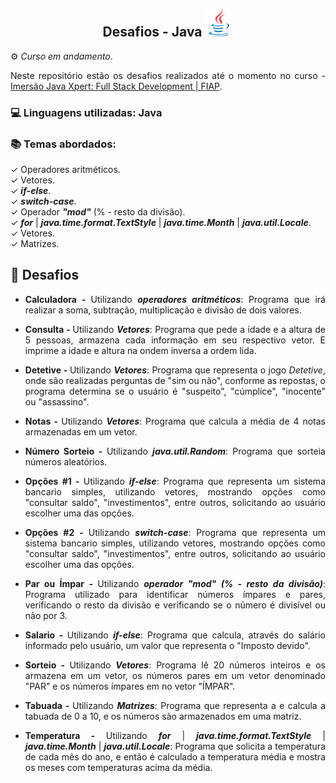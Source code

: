 <h2 align="center"> Desafios - Java <img width="45" src="https://raw.githubusercontent.com/devicons/devicon/master/icons/java/java-original.svg"></h2>

<div align="justify">

⚙ *Curso em andamento*.

Neste repositório estão os desafios realizados até o momento no curso - [Imersão Java Xpert: Full Stack Development | FIAP](https://www.fiap.com.br/shift-ant/curso/tecnologia/java-xpert-full-stack-development).

### 💻 Linguagens utilizadas: Java
  
### 📚 Temas abordados:

✓ Operadores aritméticos. </br>
✓ Vetores. </br>
✓ <b><i>if-else</i></b>. </br>
✓ <b><i>switch-case</i></b>. </br>
✓ Operador <b><i>"mod"</i></b>  (% - resto da divisão). </br>
✓ <b><i>for</i></b> | <b><i>java.time.format.TextStyle</i></b> |  <b><i>java.time.Month</i></b> | <b><i>java.util.Locale</i></b>.</br>
✓ Vetores. </br>
✓ Matrizes.

## 🚩 Desafios
- <b>Calculadora - </b> Utilizando <b><i>operadores aritméticos</i></b>: Programa que irá realizar a soma, subtração, multiplicação e divisão de dois valores.

- <b>Consulta - </b> Utilizando <b><i>Vetores</i></b>: Programa que pede a idade e a altura de 5 pessoas, armazena cada informação em seu respectivo vetor. E imprime a idade e altura na ondem inversa a ordem lida.

- <b>Detetive - </b> Utilizando <b><i>Vetores</i></b>: Programa que representa o jogo <i>Detetive</i>, onde são realizadas perguntas de "sim ou não", conforme as repostas, o programa determina se o usuário é "suspeito", "cúmplice", "inocente" ou "assassino".

- <b>Notas - </b> Utilizando <b><i>Vetores</i></b>: Programa que calcula a média de 4 notas armazenadas em um vetor.

- <b>Número Sorteio - </b> Utilizando <b><i>java.util.Random</i></b>: Programa que sorteia números aleatórios.

- <b>Opções #1 - </b> Utilizando <b><i>if-else</i></b>: Programa que representa um sistema bancario simples, utilizando vetores, mostrando opções como "consultar saldo", "investimentos", entre outros, solicitando ao usuário escolher uma das opções. 

- <b>Opções #2 - </b> Utilizando <b><i>switch-case</i></b>: Programa que representa um sistema bancario simples, utilizando vetores, mostrando opções como "consultar saldo", "investimentos", entre outros, solicitando ao usuário escolher uma das opções. 

- <b>Par ou Ímpar - </b> Utilizando <b><i>operador "mod" (% - resto da divisão)</i></b>: Programa utilizado para identificar números ímpares e pares, verificando o resto da divisão e verificando se o número é divisível ou não por 3.

- <b>Salario - </b> Utilizando <b><i>if-else</i></b>: Programa que calcula, através do salário informado pelo usuário, um valor que representa o "Imposto devido".

- <b>Sorteio - </b> Utilizando <b><i>Vetores</i></b>: Programa lê 20 números inteiros e os armazena em um vetor, os números pares em um vetor denominado "PAR" e os números ímpares em no vetor "ÍMPAR".

- <b>Tabuada - </b> Utilizando <b><i>Matrizes</i></b>: Programa que representa a e calcula a tabuada de 0 a 10, e os números são armazenados em uma matriz.

- <b>Temperatura - </b> Utilizando <b><i>for</i></b> | <b><i>java.time.format.TextStyle</i></b> |  <b><i>java.time.Month</i></b> | <b><i>java.util.Locale</i></b>: Programa que solicita a temperatura de cada mês do ano, e então é calculado a temperatura média e mostra os meses com temperaturas acima da média.
